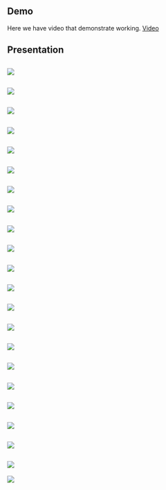 ## Demo

Here we have video that demonstrate working.
[Video](https://www.youtube.com/watch?v=cjD9HUzA0DI)

## Presentation
![](https://sun9-14.userapi.com/c1PR37OXERD_P9RQA3FRj8U82dtV6-o-VUQRvg/SszPAjMP8r4.jpg)
---------------------------------------------------------------------------------------
![](https://sun9-16.userapi.com/JHNBETxNJs7A8vnieMji9ktr-FLstnwbz7MljA/DocP9d_fEUs.jpg)
---------------------------------------------------------------------------------------
![](https://sun9-46.userapi.com/PaYi6nl0Gm3izq_dmdi1TWEb9S1rzDake9kt7g/oAjRqpbzQ14.jpg)
---------------------------------------------------------------------------------------
![](https://sun9-24.userapi.com/bgb3T6wxakMs9YLWk_AUvwC8flCilOcQrH6jMw/OQyGFXu4vDA.jpg)
---------------------------------------------------------------------------------------
![](https://sun9-66.userapi.com/dCuAMvJWoDCRT693tiT1vATlywdWyXq6bJeEEw/5AKVFYhQQOU.jpg)
---------------------------------------------------------------------------------------
![](https://sun9-25.userapi.com/U54JJ7dT31U-7Zqkb59vJUib1VZnvbvewPQYww/XibMwwB90NM.jpg)
---------------------------------------------------------------------------------------
![](https://sun9-4.userapi.com/jkdwxLuhf0sVqw1I82n1uCuUegVrNkLxrXfAjQ/eWVBWvlcXwY.jpg)
---------------------------------------------------------------------------------------
![](https://sun9-56.userapi.com/2DGjoChLDLF3Tf52iPQbOQY9uBF-JelI2Wqn9w/OcCJRYHXPCc.jpg)
---------------------------------------------------------------------------------------
![](https://sun9-17.userapi.com/A9A5RUbVzqIKK9Mj09oJw7vBWuYwHLlfwEbkBg/0SBIo3BxZdU.jpg)
---------------------------------------------------------------------------------------
![](https://sun9-23.userapi.com/6lZ6y9RC37E84mzfuMWM1lZ8S9I_7YVCD_VSgA/NUD8P-GQG1A.jpg)
---------------------------------------------------------------------------------------
![](https://sun9-56.userapi.com/bwrLNZvzBi6wA1unGvqucJ_V4Nn_S1nXXQ2yrw/O5-BNIIQL3U.jpg)
---------------------------------------------------------------------------------------
![](https://sun9-20.userapi.com/Z1t43fdGxgGHqDYb3eX6D4xX0s4d2pcrBHEC4Q/MJEtYgiNJ4I.jpg)
---------------------------------------------------------------------------------------
![](https://sun9-11.userapi.com/Wprm_8JnwTvLgd7TfH_79NishGqz6bXa1hTs3A/Q5o0UuBiPAI.jpg)
---------------------------------------------------------------------------------------
![](https://sun9-64.userapi.com/b9Qw2YTwoP1v0hLwUp2IQJ_9MzZSoS2o_2k8Dg/gcYo7vZh_xY.jpg)
---------------------------------------------------------------------------------------
![](https://sun9-48.userapi.com/rtC8ewL9vPbDaQ7cyyffOxnjv0QCEWbrFBRE8A/iNVJFtMfIes.jpg)
---------------------------------------------------------------------------------------
![](https://sun9-9.userapi.com/RxF0V3nOsO6pu6TuNTYxCF4KTiFbFvYTifiKhA/vIe96hmwFFk.jpg)
---------------------------------------------------------------------------------------
![](https://sun9-27.userapi.com/BqKLdNt99gU7JTY99jfMUEFv2jU1pRA76-pg3Q/2DsmHIwx6LQ.jpg)
---------------------------------------------------------------------------------------
![](https://sun9-11.userapi.com/BN-p0okROeFF9BQ-_nmJfl4E8MlwZqjP2Udn8A/7sifFfsBSLQ.jpg)
---------------------------------------------------------------------------------------
![](https://sun9-36.userapi.com/5N_ibQ1mTMBoCNM_qyHtg9g17vdvGGAfbCtARA/bg8AjulP2Fc.jpg)
---------------------------------------------------------------------------------------
![](https://sun9-10.userapi.com/4mKNX_1we1TIlPz5jDnrthiUGq4MpJ1iHpMf2g/zWkKeF5JUeQ.jpg)
---------------------------------------------------------------------------------------
![](https://sun9-47.userapi.com/Srx4XgHBSkZQ9vhGPhxIvG4yViiIsDe0Qxgd6g/425g_Kd-9Go.jpg)
---------------------------------------------------------------------------------------
![](https://sun9-59.userapi.com/iIpYKihXRfpRy0FdB2iUcq4jQPxAsFUPwFcOEg/DdUcAOe8Efk.jpg)
